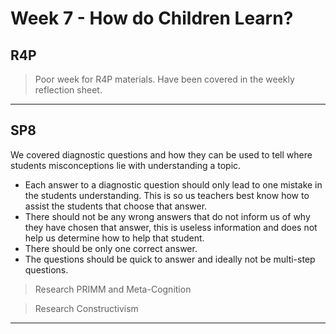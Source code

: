 # Week 7 - How do Children Learn?

## R4P

> Poor week for R4P materials. Have been covered in the weekly reflection sheet. 
---

## SP8

We covered diagnostic questions and how they can be used to tell where students misconceptions lie with understanding a topic.
* Each answer to a diagnostic question should only lead to one mistake in the students understanding. This is so us teachers best know how to assist the students that choose that answer. 
* There should not be any wrong answers that do not inform us of why they have chosen that answer, this is useless information and does not help us determine how to help that student.
* There should be only one correct answer.
* The questions should be quick to answer and ideally not be multi-step questions. 

> Research PRIMM and Meta-Cognition 

> Research Constructivism
---